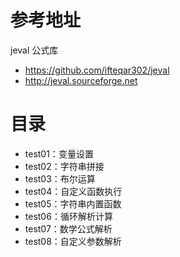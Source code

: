 # 参考地址
jeval 公式库
- https://github.com/ifteqar302/jeval
- http://jeval.sourceforge.net

# 目录
- test01：变量设置
- test02：字符串拼接
- test03：布尔运算
- test04：自定义函数执行
- test05：字符串内置函数
- test06：循环解析计算
- test07：数学公式解析
- test08：自定义参数解析

